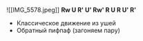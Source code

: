 ![[IMG_5578.jpeg]]
**Rw U R' U' Rw' R U R U' R'**
- Классическое движение из ушей
- Обратный пифпаф (загоняем пару)